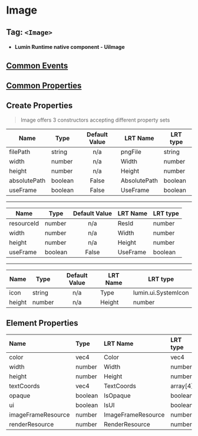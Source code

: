 # Image

## Tag: `<Image>`

- #### Lumin Runtime native component - UiImage

## [Common Events](../Events.md)

## [Common Properties](../Properties.md)

## Create Properties

> Image offers 3 constructors accepting different property sets

| Name         | Type    | Default Value | LRT Name     | LRT type |
| ------------ | ------- | :-----------: | ------------ | -------- |
| filePath     | string  |      n/a      | pngFile      | string   |
| width        | number  |      n/a      | Width        | number   |
| height       | number  |      n/a      | Height       | number   |
| absolutePath | boolean |     False     | AbsolutePath | boolean  |
| useFrame     | boolean |     False     | UseFrame     | boolean  |

---

| Name       | Type    | Default Value | LRT Name | LRT type |
| ---------- | ------- | :-----------: | -------- | -------- |
| resourceId | number  |      n/a      | ResId    | number   |
| width      | number  |      n/a      | Width    | number   |
| height     | number  |      n/a      | Height   | number   |
| useFrame   | boolean |     False     | UseFrame | boolean  |

---

| Name   | Type   | Default Value | LRT Name | LRT type            |
| ------ | ------ | :-----------: | -------- | ------------------- |
| icon   | string |      n/a      | Type     | lumin.ui.SystemIcon |
| height | number |      n/a      | Height   | number              |

## Element Properties

| Name               | Type    | LRT Name           | LRT type |
| :----------------- | :------ | :----------------- | :------- |
| color              | vec4    | Color              | vec4     |
| width              | number  | Width              | number   |
| height             | number  | Height             | number   |
| textCoords         | vec4    | TextCoords         | array[4] |
| opaque             | boolean | IsOpaque           | boolean  |
| ui                 | boolean | IsUI               | boolean  |
| imageFrameResource | number  | ImageFrameResource | number   |
| renderResource     | number  | RenderResource     | number   |
